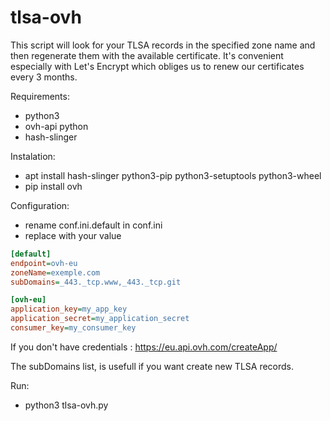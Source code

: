 # tlsa-ovh

This script will look for your TLSA records in the specified zone name and then regenerate them with the available certificate. It's convenient especially with Let's Encrypt which obliges us to renew our certificates every 3 months.

Requirements:
* python3
* ovh-api python
* hash-slinger

Instalation:
* apt install hash-slinger python3-pip python3-setuptools python3-wheel 
* pip install ovh

Configuration:
* rename conf.ini.default in conf.ini
* replace with your value

```ini
[default]
endpoint=ovh-eu
zoneName=exemple.com
subDomains=_443._tcp.www,_443._tcp.git

[ovh-eu]
application_key=my_app_key
application_secret=my_application_secret
consumer_key=my_consumer_key
```
If you don't have credentials : https://eu.api.ovh.com/createApp/

The subDomains list, is usefull if you want create new TLSA records.

Run:
* python3 tlsa-ovh.py
